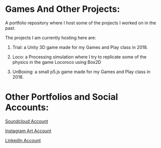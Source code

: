 # Games And Other Projects:

A portfolio repository where I host some of the projects I worked on in the past.

The projects I am currently hosting here are:

1. Trial: a Unity 3D game made for my Games and Play class in 2018.

2. Loco: a Processing simulation where I try to replicate some of the physics in the game Locoroco using Box2D

3. UnBoxing: a small p5.js game made for my Games and Play class in 2018.

# Other Portfolios and Social Accounts:

[Soundcloud Account](https://soundcloud.com/hatim-benhsain)

[Instagram Art Account](https://www.instagram.com/hatimb00/)

[LinkedIn Account](https://www.linkedin.com/in/hatim-benhsain-b7a426175/)
